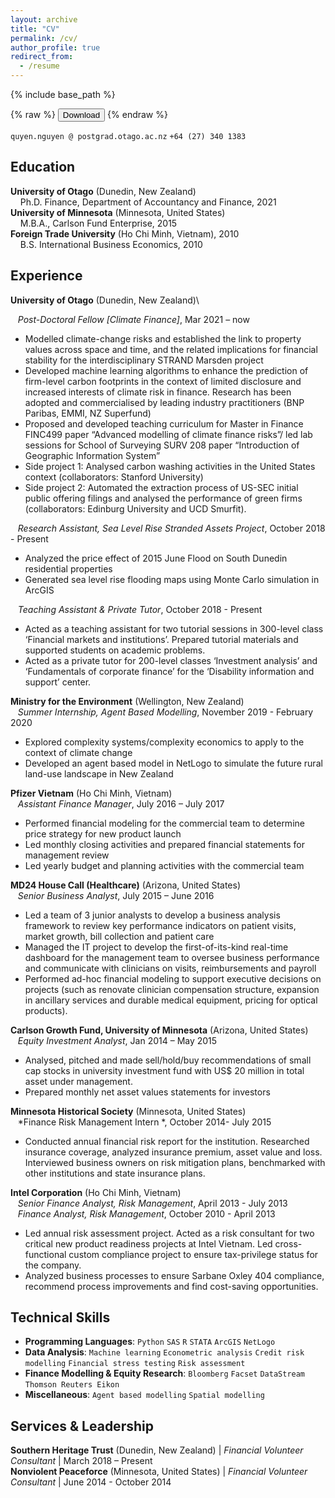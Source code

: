 ```yaml
---
layout: archive
title: "CV"
permalink: /cv/
author_profile: true
redirect_from:
  - /resume
---
```


{% include base_path %}

{% raw %}
<button onclick="window.open('/files/Quyen%20Nguyen_Resume%2008022020.pdf')">Download</button>
{% endraw %}


[]() `quyen.nguyen @ postgrad.otago.ac.nz` `+64 (27) 340 1383`

## Education
**University of Otago** (Dunedin, New Zealand)\
&nbsp;&nbsp;&nbsp;&nbsp;Ph.D. Finance, Department of Accountancy and Finance,  2021\
**University of Minnesota** (Minnesota, United States)\
&nbsp;&nbsp;&nbsp;&nbsp;M.B.A., Carlson Fund Enterprise, 2015\
**Foreign Trade University** (Ho Chi Minh, Vietnam), 2010\
&nbsp;&nbsp;&nbsp;&nbsp;B.S. International Business Economics, 2010


## Experience
**University of Otago** (Dunedin, New Zealand)\
                                                                                 
&nbsp;&nbsp;&nbsp;*Post-Doctoral Fellow \[Climate Finance\]*,  Mar 2021 – now
* Modelled climate-change risks and established the link to property values across space and time, and the related implications for financial stability for the interdisciplinary STRAND Marsden project 
* Developed machine learning algorithms to enhance the prediction of firm-level carbon footprints in the context of limited disclosure and increased interests of climate risk in finance. Research has been adopted and commercialised by leading industry practitioners (BNP Paribas, EMMI, NZ Superfund) 
* Proposed and developed teaching curriculum for Master in Finance FINC499 paper “Advanced modelling of climate finance risks”/ led lab sessions for School of Surveying SURV 208 paper “Introduction of Geographic Information System” 
* Side project 1: Analysed carbon washing activities in the United States context (collaborators: Stanford University)
* Side project 2: Automated the extraction process of US-SEC initial public offering filings and analysed the performance of green firms (collaborators: Edinburg University and UCD Smurfit). 

 
&nbsp;&nbsp;&nbsp;*Research Assistant, Sea Level Rise Stranded Assets Project*, October 2018 - Present 
  * Analyzed the price effect of 2015 June Flood on South Dunedin residential properties 
  * Generated sea level rise flooding maps using Monte Carlo simulation in ArcGIS 

&nbsp;&nbsp;&nbsp;*Teaching Assistant & Private Tutor*, October 2018 - Present 
  * Acted as a teaching assistant for two tutorial sessions in 300-level class ‘Financial markets and institutions’. Prepared tutorial materials and supported students on academic problems.  
  * Acted as a private tutor for 200-level classes ‘Investment analysis’ and ‘Fundamentals of corporate finance’ for the ‘Disability information and support’ center.

**Ministry for the Environment** (Wellington, New Zealand)\
&nbsp;&nbsp;&nbsp;*Summer Internship, Agent Based Modelling*, November 2019 - February 2020 
  * Explored complexity systems/complexity economics to apply to the context of climate change 
  * Developed an agent based model in NetLogo to simulate the future rural land-use landscape in New Zealand 
  
**Pfizer Vietnam** (Ho Chi Minh, Vietnam)\
&nbsp;&nbsp;&nbsp;*Assistant Finance Manager*, July 2016 – July 2017 
  * Performed financial modeling for the commercial team to determine price strategy for new product launch  
  * Led monthly closing activities and prepared financial statements for management review 
  * Led yearly budget and planning activities with the commercial team 

**MD24 House Call (Healthcare)** (Arizona, United States)\
&nbsp;&nbsp;&nbsp;*Senior Business Analyst*, July 2015 – June 2016 
  * Led a team of 3 junior analysts to develop a business analysis framework to review key performance indicators on patient visits, market growth, bill collection and patient care
  * Managed the IT project to develop the first-of-its-kind real-time dashboard for the management team to oversee business performance and  communicate with clinicians on visits, reimbursements and payroll 
  * Performed ad-hoc financial modeling to support executive decisions on projects (such as renovate clinician compensation structure, expansion in ancillary services and durable medical equipment, pricing for optical products). 

**Carlson Growth Fund, University of Minnesota** (Arizona, United States)\
&nbsp;&nbsp;&nbsp;*Equity Investment Analyst*, Jan 2014 – May 2015
  * Analysed, pitched and made sell/hold/buy recommendations of small cap stocks in university investment fund with US$ 20 million in total asset under management.
  * Prepared monthly net asset values statements for investors


**Minnesota Historical Society** (Minnesota, United States)\
&nbsp;&nbsp;&nbsp;*Finance Risk Management Intern *, October 2014- July 2015 
  * Conducted annual financial risk report for the institution.  Researched insurance coverage, analyzed insurance premium, asset value and loss. Interviewed business owners on risk mitigation plans, benchmarked with other institutions and state insurance plans.   
  
**Intel Corporation** (Ho Chi Minh, Vietnam)\
&nbsp;&nbsp;&nbsp;*Senior Finance Analyst, Risk Management*, April 2013 - July 2013\
&nbsp;&nbsp;&nbsp;*Finance Analyst, Risk Management*, October 2010 - April 2013
  * Led annual risk assessment project. Acted as a risk consultant for two critical new  product readiness projects at Intel Vietnam. Led cross-functional custom compliance project to ensure tax-privilege status for the company.  
  * Analyzed business processes to ensure Sarbane Oxley 404 compliance, recommend process improvements and find cost-saving opportunities. 
 

## Technical Skills
* **Programming Languages**: `Python` `SAS` `R` `STATA` `ArcGIS` `NetLogo` 
* **Data Analysis**: `Machine learning` `Econometric analysis` `Credit risk modelling` `Financial stress testing`  `Risk assessment`
* **Finance Modelling & Equity Research**: `Bloomberg` `Facset` `DataStream` `Thomson Reuters Eikon`
* **Miscellaneous**: `Agent based modelling` `Spatial modelling`

## Services & Leadership
**Southern Heritage Trust** (Dunedin, New Zealand)    | *Financial Volunteer Consultant* | March 2018 – Present\
**Nonviolent Peaceforce** (Minnesota, United States)  | *Financial Volunteer Consultant* | June  2014 - October 2014


